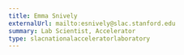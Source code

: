 ```yaml
---
title: Emma Snively
externalUrl: mailto:esnively@slac.stanford.edu
summary: Lab Scientist, Accelerator
type: slacnationalacceleratorlaboratory
---
```

